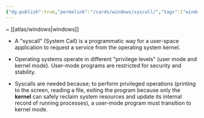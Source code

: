 ```yaml
---
{"dg-publish":true,"permalink":"/cards/windows/syscall/","tags":["windows"]}
---
```


~ [[atlas/windows\|windows]]

- A "syscall" (System Call) is a programmatic way for a user-space application to request a service from the operating system kernel.

- Operating systems operate in different "privilege levels" (user mode and kernel mode). User-mode programs are restricted for security and stability.

- Syscalls are needed because; to perform privileged operations (printing to the screen, reading a file, exiting the program because only the **kernel** can safely reclaim system resources and update its internal record of running processes), a user-mode program must transition to kernel mode.





